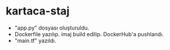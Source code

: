 # kartaca-staj
-  "app.py" dosyası oluşturuldu.
-   Dockerfile yazılıp. imaj build edilip. DockerHub'a pushlandı.
-  "main.tf" yazıldı.